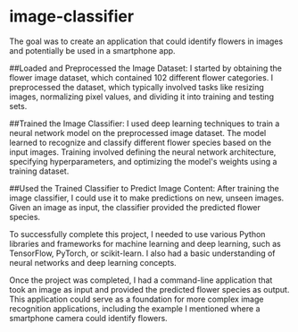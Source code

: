 # image-classifier

The goal was to create an application that could identify flowers in images and potentially be used in a smartphone app.

##Loaded and Preprocessed the Image Dataset:
I started by obtaining the flower image dataset, which contained 102 different flower categories.
I preprocessed the dataset, which typically involved tasks like resizing images, normalizing pixel values, and dividing it into training and testing sets.

##Trained the Image Classifier:
I used deep learning techniques to train a neural network model on the preprocessed image dataset.
The model learned to recognize and classify different flower species based on the input images.
Training involved defining the neural network architecture, specifying hyperparameters, and optimizing the model's weights using a training dataset.

##Used the Trained Classifier to Predict Image Content:
After training the image classifier, I could use it to make predictions on new, unseen images.
Given an image as input, the classifier provided the predicted flower species.


To successfully complete this project, I needed to use various Python libraries and frameworks for machine learning and deep learning, such as TensorFlow, PyTorch, or scikit-learn. I also had a basic understanding of neural networks and deep learning concepts.

Once the project was completed, I had a command-line application that took an image as input and provided the predicted flower species as output. This application could serve as a foundation for more complex image recognition applications, including the example I mentioned where a smartphone camera could identify flowers. 
